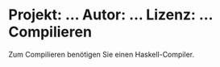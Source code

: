 Projekt: …
Autor: …
Lizenz: …
Compilieren
===========
Zum Compilieren benötigen Sie einen Haskell-Compiler.
